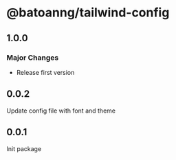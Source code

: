 # @batoanng/tailwind-config

## 1.0.0

### Major Changes

- Release first version

## 0.0.2

Update config file with font and theme

## 0.0.1

Init package
